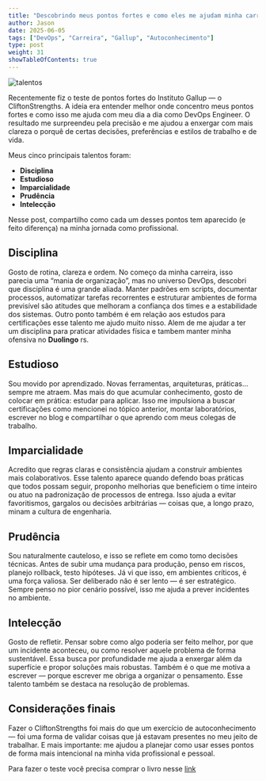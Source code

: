 ```yaml
---
title: "Descobrindo meus pontos fortes e como eles me ajudam minha carreira em Tecnologia"
author: Jason
date: 2025-06-05
tags: ["DevOps", "Carreira", "Gallup", "Autoconhecimento"]
type: post
weight: 31
showTableOfContents: true
---
```

![talentos](/images/pontos_fortes.jpg)

Recentemente fiz o teste de pontos fortes do Instituto Gallup — o CliftonStrengths. A ideia era entender melhor onde concentro meus pontos fortes e como isso me ajuda com meu dia a dia como DevOps Engineer. O resultado me surpreendeu pela precisão e me ajudou a enxergar com mais clareza o porquê de certas decisões, preferências e estilos de trabalho e de vida.

Meus cinco principais talentos foram:

- **Disciplina**  
- **Estudioso**  
- **Imparcialidade**  
- **Prudência**  
- **Intelecção**  

Nesse post, compartilho como cada um desses pontos tem aparecido (e feito diferença) na minha jornada como profissional.

## Disciplina

Gosto de rotina, clareza e ordem. No começo da minha carreira, isso parecia uma “mania de organização”, mas no universo DevOps, descobri que disciplina é uma grande aliada. Manter padrões em scripts, documentar processos, automatizar tarefas recorrentes e estruturar ambientes de forma previsível são atitudes que melhoram a confiança dos times e a estabilidade dos sistemas. Outro ponto também é em relação aos estudos para certificações esse talento me ajudo muito nisso. Alem de me ajudar a ter um disciplina para praticar atividades física e tambem manter minha ofensiva no **Duolingo** rs.

## Estudioso

Sou movido por aprendizado. Novas ferramentas, arquiteturas, práticas... sempre me atraem. Mas mais do que acumular conhecimento, gosto de colocar em prática: estudar para aplicar. Isso me impulsiona a buscar certificações como mencionei no tópico anterior, montar laboratórios, escrever no blog e compartilhar o que aprendo com meus colegas de trabalho.

## Imparcialidade

Acredito que regras claras e consistência ajudam a construir ambientes mais colaborativos. Esse talento aparece quando defendo boas práticas que todos possam seguir, proponho melhorias que beneficiem o time inteiro ou atuo na padronização de processos de entrega. Isso ajuda a evitar favoritismos, gargalos ou decisões arbitrárias — coisas que, a longo prazo, minam a cultura de engenharia.

## Prudência

Sou naturalmente cauteloso, e isso se reflete em como tomo decisões técnicas. Antes de subir uma mudança para produção, penso em riscos, planejo rollback, testo hipóteses. Já vi que isso, em ambientes críticos, é uma força valiosa. Ser deliberado não é ser lento — é ser estratégico. Sempre penso no pior cenário possível, isso me ajuda a prever incidentes no ambiente.


## Intelecção

Gosto de refletir. Pensar sobre como algo poderia ser feito melhor, por que um incidente aconteceu, ou como resolver aquele problema de forma sustentável. Essa busca por profundidade me ajuda a enxergar além da superfície e propor soluções mais robustas. Também é o que me motiva a escrever — porque escrever me obriga a organizar o pensamento. Esse talento também se destaca na resolução de problemas.

## Considerações finais

Fazer o CliftonStrengths foi mais do que um exercício de autoconhecimento — foi uma forma de validar coisas que já estavam presentes no meu jeito de trabalhar. E mais importante: me ajudou a planejar como usar esses pontos de forma mais intencional na minha vida profissional e pessoal.

Para fazer o teste você precisa comprar o livro nesse [link](https://www.amazon.com.br/Descubra-seus-pontos-fortes-2-0/dp/854310775X/ref=asc_df_854310775X?mcid=65a3df23907a3267a52ee4d45c796b0b&tag=googleshopp00-20&linkCode=df0&hvadid=709969437044&hvpos=&hvnetw=g&hvrand=13009188182237541764&hvpone=&hvptwo=&hvqmt=&hvdev=c&hvdvcmdl=&hvlocint=&hvlocphy=9100338&hvtargid=pla-809970215186&psc=1&language=pt_BR&gad_source=1)
